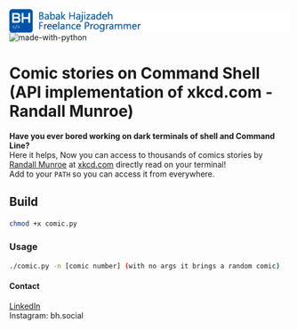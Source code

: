 <img src="https://github.com/babakhajizadeh/xkcd.com-stories/blob/main/readme_logo.png" alt="Babak Hajizadeh" style="float:left;"/>

![made-with-python](https://img.shields.io/badge/python-v3.7-blue)
# Comic stories on Command Shell (API implementation of xkcd.com - Randall Munroe)

__Have you ever bored working on dark terminals of shell and Command Line?__  
Here it helps, Now you can access to thousands of comics stories by [Randall Munroe](https://xkcd.com/about/) at [xkcd.com](https://xkcd.com) directly read on your terminal!  
Add to your ```PATH``` so you can access it from everywhere.
 
## Build  
```sh
chmod +x comic.py
```
### Usage
```sh
./comic.py -n [comic number] (with no args it brings a random comic)
```
#### Contact
 [LinkedIn](https://www.linkedin.com/in/babakhajizadeh)  
Instagram: bh.social  
